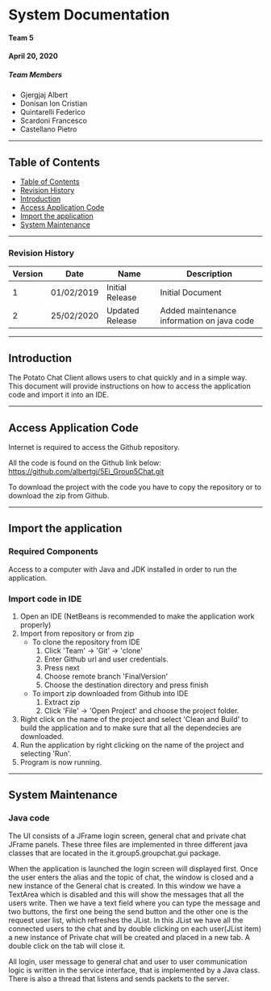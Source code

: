 # System Documentation

#### Team 5 
#### April 20, 2020

##### Team Members
- Gjergjaj Albert
- Donisan Ion Cristian
- Quintarelli Federico
- Scardoni Francesco
- Castellano Pietro
___

## Table of Contents
  - [Table of Contents](#table-of-contents)
  - [Revision History](#revision-history)  
  - [Introduction](#introduction)
  - [Access Application Code](#access-application-code)
  - [Import the application](#import-the-application)
  - [System Maintenance](#system-maintenance)
___

### Revision History

| Version | Date | Name | Description |
| --- | --- | --- | --- |
| 1   | 01/02/2019 | Initial Release | Initial Document |
| 2   | 25/02/2020 | Updated Release | Added maintenance information on java code|
___
## Introduction

The Potato Chat Client allows users to chat quickly and in a simple way. This document will provide instructions on how to access the application code and import it into an IDE.
___
## Access Application Code
Internet is required to access the Github repository. 

All the code is found on the Github link below:
https://github.com/albertgj/5Ei_Group5Chat.git

To download the project with the code you have to copy the repository or to download the zip from Github.
___
## Import the application
### Required Components
Access to a computer with Java and JDK installed in order to run the application.
### Import code in IDE
1. Open an IDE (NetBeans is recommended to make the application work properly)
2. Import from repository or from zip
   - To clone the repository from IDE
      1.  Click 'Team' → 'Git' → 'clone'
      2.  Enter Github url and user credentials.
      3.  Press next
      4.  Choose remote branch 'FinalVersion'
      5.  Choose the destination directory and press finish 
   - To import zip downloaded from Github into IDE
     1. Extract zip
     2. Click 'File' → 'Open Project' and choose the project folder.
3. Right click on the name of the project and select 'Clean and Build' to build the application and to make sure that all the dependecies are downloaded.
4. Run the application by right clicking on the name of the project and selecting 'Run'.
5. Program is now running.
___

## System Maintenance
### Java code
The UI consists of a JFrame login screen, general chat and private chat JFrame panels. These three files are implemented in three different java classes that are located in the it.group5.groupchat.gui package.

When the application is launched the login screen will displayed first. Once the user enters the alias and the topic of chat, the window is closed and a new instance of the General chat is created. In this window we have a TextArea which is disabled and this will show the messages that all the users write. Then we have a text field where you can type the message and two buttons, the first one being the send button and the other one is the request user list, which refreshes the JList. In this JList we have all the connected users to the chat and by double clicking on each user(JList item) a new instance of Private chat will be created and placed in a new tab. A double click on the tab will close it. 

All login, user message to general chat and user to user communication logic is written in the service interface, that is implemented by a Java class. 
There is also a thread that listens and sends packets to the server.


